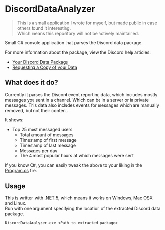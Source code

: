 # DiscordDataAnalyzer

> This is a small application I wrote for myself, but made public in case others found it interesting.  
> Which means this repository will not be actively maintained.

Small C# console application that parses the Discord data package. 

For more information about the package, view the Discord help articles:
- [Your Discord Data Package](https://support.discord.com/hc/en-us/articles/360004957991-Your-Discord-Data-Package)
- [Requesting a Copy of your Data](https://support.discord.com/hc/en-us/articles/360004027692-Requesting-a-Copy-of-your-Data)

## What does it do?

Currently it parses the Discord event reporting data, which includes mostly messages you sent in a channel. Which can be in a server or in private messages. This data also includes events for messages which are manually removed, but not their content.

It shows:
- Top 25 most messaged users
  - Total amount of messages
  - Timestamp of first message
  - Timestamp of last message
  - Messages per day
  - The 4 most popular hours at which messages were sent

If you know C#, you can easily tweak the above to your liking in the [Program.cs](DiscordDataAnalyzer/Program.cs) file.

## Usage

This is written with [.NET 5](https://dotnet.microsoft.com/), which means it works on Windows, Mac OSX and Linux.  
Run with one argument specifying the location of the extracted Discord data package.

```
DiscordDataAnalyzer.exe <Path to extracted package>
```
